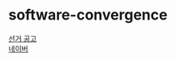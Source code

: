 # software-convergence  

[선거 공고](https://drive.google.com/file/d/1-sFw4FAFvl4gmFCtVgdrVn_vUfMItwNd/view?usp=sharing)  
[네이버](https://naver.com)  
 
